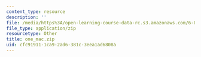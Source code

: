 ```yaml
---
content_type: resource
description: ''
file: /media/https%3A/open-learning-course-data-rc.s3.amazonaws.com/6-837-computer-graphics-fall-2012/cfc919111ca92ad6381c3eea1ad6808a_one_mac.zip
file_type: application/zip
resourcetype: Other
title: one_mac.zip
uid: cfc91911-1ca9-2ad6-381c-3eea1ad6808a
---
```

